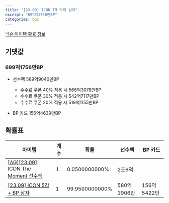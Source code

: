 ```yaml
---
title: "[23.09] ICON TM 의뢰 상자"
excerpt: "699억1756만BP"
categories: box
---
```

[넥슨 아이템 확률 정보](http://iteminfo.nexon.com/probability/fo4?sn=7246)

## 기댓값
### 699억1756만BP
- 선수팩 589억9040만BP
  - 수수료 쿠폰 40% 적용 시 566억3078만BP
  - 수수료 쿠폰 30% 적용 시 542억7117만BP
  - 수수료 쿠폰 20% 적용 시 519억1155만BP

- BP 카드 156억4639만BP

## 확률표

|아이템|개수|확률|선수팩|BP 카드|
|---|---|---|---|---|
|[[AG][23.09] ICON The Moment 선수팩](/player/7245)|1|0.0500000000%|2조6억||
|[[23.09] ICON 5강 + BP 상자](/box/7260)|1|99.9500000000%|580억1906만|156억5422만|
